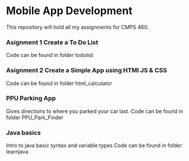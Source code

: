 # Mobile App Development
This repository will hold all my assignments for CMPS 460.

### Asignment 1 Create a To Do List
Code can be found in folder todolist 

### Asignment 2 Create a Simple App using HTMl JS & CSS
Code can be found in folder html_calculator

### PPU Parking App
Gives directions to where you parked your car last.
Code can be found in folder PPU_Park_Finder

### Java basics
Intro to java basic syntax and variable types
Code can be found in folder learnjava
